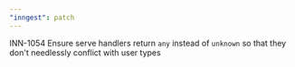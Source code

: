 ```yaml
---
"inngest": patch
---
```


INN-1054 Ensure serve handlers return `any` instead of `unknown` so that they don't needlessly conflict with user types
